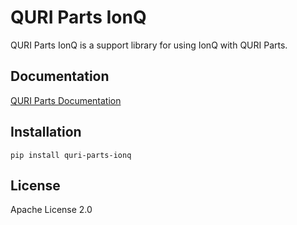 # QURI Parts IonQ

QURI Parts IonQ is a support library for using IonQ with QURI Parts.

## Documentation

[QURI Parts Documentation](https://quri-parts.qunasys.com)

## Installation

```
pip install quri-parts-ionq
```

## License

Apache License 2.0
